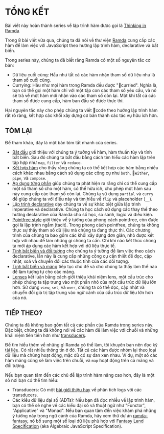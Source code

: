 # TỔNG KẾT

Bài viết này hoàn thành series về lập trình hàm được gọi là [Thinking in Ramda](http://randycoulman.com/blog/categories/thinking-in-ramda/).

Trong 8 bài viết vừa qua, chúng ta đã nói về thư viện [Ramda](http://ramdajs.com/) cung cấp các hàm để làm việc với JavaScript theo hướng lập trình hàm, declarative và bất biến.

Trong series này, chúng ta đã biết rằng Ramda có một số nguyên tắc cơ bản:

* Dữ liệu cuối cùng: Hầu như tất cả các hàm nhận tham số dữ liệu như là tham số cuối cùng.
* Currying: Hầu như mọi hàm trong Ramda đều được "curried". Nghĩa là, bạn có thể gọi một hàm chỉ với một tập con các tham số yêu cầu, và nó sẽ trả về một hàm mới nhận vào các tham số còn lại. Một khi tất cả các tham số được cung cấp, hàm ban đầu sẽ được thực thi.

Hai nguyên tắc này cho phép chúng ta viết code theo hướng lập trình hàm rất rõ ràng, kết hợp các khối xây dựng cơ bản thành các tác vụ hữu ích hơn.

## TÓM LẠI

Để tham khảo, đây là một bản tóm tắt nhanh của series.

* [Bắt đầu](//getting-started.md) giới thiệu với chúng ta ý tưởng về hàm, hàm thuần túy và tính bất biến. Sau đó chúng ta bắt đầu bằng cách tìm hiểu các hàm lặp trên tập hợp như `map`, `filter` và `reduce`.
* [Kết hợp hàm](/combining-functions.md) cho thấy rằng chúng ta có thể kết hợp các hàm bằng nhiều cách khác nhau bằng cách sử dụng các công cụ như `both`, `either`, `pipe`, và `compose`.
* [Áp dụng từng phần](/partial-application.md) giúp chúng ta phát hiện ra rằng chỉ có thể cung cấp một số tham số cho một hàm, có thể hữu ích, cho phép một hàm sau này cung cấp các tham số còn lại. Chúng ta sử dụng `partial`  và `curry` để giúp chúng ta với điều này và tìm hiểu về `flip` và placeholder \(`__`\).
* [Lập trình declarative](/declarative-programming.md) dạy chúng ta về sự khác biệt giữa lập trình imperative và declarative. Chúng ta học cách sử dụng các thay thế theo hướng declarative của Ramda cho số học, so sánh, logic và điều kiện.
* [Pointfree style](/point-free-style.md) giới thiệu về ý tưởng của phong cách pointfree, còn được gọi là lập trình ngầm \(tacit\). Trong phong cách pointfree, chúng ta không thực sự thấy tham số dữ liệu mà chúng ta đang thực thi. Các chương trình của chúng ta bao gồm các khối xây dựng đơn giản, nhỏ được kết hợp với nhau để làm những gì chúng ta cần. Chỉ khi nào kết thúc chúng ta mới áp dụng các hàm kết hợp với dữ liệu thực tế.
* [Tính bất biến và đối tượng](//immutability-object.md) cho chúng ta ý tưởng để làm việc theo cách declarative, lần này là cung cấp những công cụ cần thiết để đọc, cập nhật, xoá và chuyển đổi các thuộc tính của các đối tượng.
* [Tính bất biến và mảng](//immutability-array.md) tiếp tục chủ đề và cho chúng ta thấy làm thế nào để làm tương tự cho các mảng.
* [Lenses](//lenses.md) kết luận bằng cách giới thiệu khái niệm lens, một cấu trúc cho phép chúng ta tập trung vào một phần nhỏ của một cấu trúc dữ liệu lớn hơn. Sử dụng `view`, `set`, và `over`, chúng ta có thể đọc, cập nhật và chuyển đổi giá trị tập trung vào ngữ cảnh của cấu trúc dữ liệu lớn hơn của nó.

## TIẾP THEO?

Chúng ta đã không bao gồm tất cả các phần của Ramda trong series này. Đặc biệt, chúng ta đã không nói về các hàm để làm việc với chuỗi và những khái niệm tiên tiến hơn như [transducers](http://ramdajs.com/0.21.0/docs/#transduce).

Để tìm hiểu thêm về những gì Ramda có thể làm, tôi khuyên bạn nên đọc kỹ [tài liệu](http://ramdajs.com/docs/). Có rất nhiều thông tin ở đó. Tất cả các hàm được nhóm lại theo loại dữ liệu mà chúng hoạt động, mặc dù có sự đan xen nhau. Ví dụ, một số các hàm mảng cũng sẽ làm việc trên chuỗi, và `map` hoạt động trên cả mảng và đối tượng.

Nếu bạn quan tâm đến các chủ đề lập trình hàm nâng cao hơn, đây là một số nơi bạn có thể tìm hiểu:

* Transducers: Có một [bài giới thiệu hay](http://simplectic.com/blog/2015/ramda-transducers-logs/) về phân tích logs với các transducers.
* Các kiểu dữ liệu đại số \(ADTs\): Nếu bạn đã đọc nhiều về lập trình hàm, bạn có thể sẽ nghe về các kiểu đại số và thuật ngữ như "Functor", "Applicative" và "Monad". Nếu bạn quan tâm đến việc khám phá những ý tưởng này trong ngữ cảnh của Ramda, hãy xem thử dự án [ramda-fantasy](https://github.com/ramda/ramda-fantasy), nó bổ sung một số loại dữ liệu phù hợp với [Fantasy Land Specification](https://github.com/fantasyland/fantasy-land) \(aka Algebraic JavaScript Specification\).



